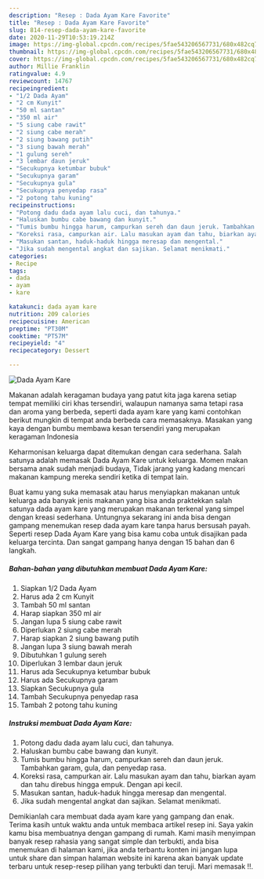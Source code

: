 ```yaml
---
description: "Resep : Dada Ayam Kare Favorite"
title: "Resep : Dada Ayam Kare Favorite"
slug: 814-resep-dada-ayam-kare-favorite
date: 2020-11-29T10:53:19.214Z
image: https://img-global.cpcdn.com/recipes/5fae543206567731/680x482cq70/dada-ayam-kare-foto-resep-utama.jpg
thumbnail: https://img-global.cpcdn.com/recipes/5fae543206567731/680x482cq70/dada-ayam-kare-foto-resep-utama.jpg
cover: https://img-global.cpcdn.com/recipes/5fae543206567731/680x482cq70/dada-ayam-kare-foto-resep-utama.jpg
author: Millie Franklin
ratingvalue: 4.9
reviewcount: 14767
recipeingredient:
- "1/2 Dada Ayam"
- "2 cm Kunyit"
- "50 ml santan"
- "350 ml air"
- "5 siung cabe rawit"
- "2 siung cabe merah"
- "2 siung bawang putih"
- "3 siung bawah merah"
- "1 gulung sereh"
- "3 lembar daun jeruk"
- "Secukupnya ketumbar bubuk"
- "Secukupnya garam"
- "Secukupnya gula"
- "Secukupnya penyedap rasa"
- "2 potong tahu kuning"
recipeinstructions:
- "Potong dadu dada ayam lalu cuci, dan tahunya."
- "Haluskan bumbu cabe bawang dan kunyit."
- "Tumis bumbu hingga harum, campurkan sereh dan daun jeruk. Tambahkan garam, gula, dan penyedap rasa."
- "Koreksi rasa, campurkan air. Lalu masukan ayam dan tahu, biarkan ayam dan tahu direbus hingga empuk. Dengan api kecil."
- "Masukan santan, haduk-haduk hingga meresap dan mengental."
- "Jika sudah mengental angkat dan sajikan. Selamat menikmati."
categories:
- Recipe
tags:
- dada
- ayam
- kare

katakunci: dada ayam kare 
nutrition: 209 calories
recipecuisine: American
preptime: "PT30M"
cooktime: "PT57M"
recipeyield: "4"
recipecategory: Dessert

---
```



![Dada Ayam Kare](https://img-global.cpcdn.com/recipes/5fae543206567731/680x482cq70/dada-ayam-kare-foto-resep-utama.jpg)

Makanan adalah keragaman budaya yang patut kita jaga karena setiap tempat memiliki ciri khas tersendiri, walaupun namanya sama tetapi rasa dan aroma yang berbeda, seperti dada ayam kare yang kami contohkan berikut mungkin di tempat anda berbeda cara memasaknya. Masakan yang kaya dengan bumbu membawa kesan tersendiri yang merupakan keragaman Indonesia



Keharmonisan keluarga dapat ditemukan dengan cara sederhana. Salah satunya adalah memasak Dada Ayam Kare untuk keluarga. Momen makan bersama anak sudah menjadi budaya, Tidak jarang yang kadang mencari makanan kampung mereka sendiri ketika di tempat lain.

Buat kamu yang suka memasak atau harus menyiapkan makanan untuk keluarga ada banyak jenis makanan yang bisa anda praktekkan salah satunya dada ayam kare yang merupakan makanan terkenal yang simpel dengan kreasi sederhana. Untungnya sekarang ini anda bisa dengan gampang menemukan resep dada ayam kare tanpa harus bersusah payah.
Seperti resep Dada Ayam Kare yang bisa kamu coba untuk disajikan pada keluarga tercinta. Dan sangat gampang hanya dengan 15 bahan dan 6 langkah.


<!--inarticleads1-->

##### Bahan-bahan yang dibutuhkan membuat Dada Ayam Kare:

1. Siapkan 1/2 Dada Ayam
1. Harus ada 2 cm Kunyit
1. Tambah 50 ml santan
1. Harap siapkan 350 ml air
1. Jangan lupa 5 siung cabe rawit
1. Diperlukan 2 siung cabe merah
1. Harap siapkan 2 siung bawang putih
1. Jangan lupa 3 siung bawah merah
1. Dibutuhkan 1 gulung sereh
1. Diperlukan 3 lembar daun jeruk
1. Harus ada Secukupnya ketumbar bubuk
1. Harus ada Secukupnya garam
1. Siapkan Secukupnya gula
1. Tambah Secukupnya penyedap rasa
1. Tambah 2 potong tahu kuning




<!--inarticleads2-->

##### Instruksi membuat  Dada Ayam Kare:

1. Potong dadu dada ayam lalu cuci, dan tahunya.
1. Haluskan bumbu cabe bawang dan kunyit.
1. Tumis bumbu hingga harum, campurkan sereh dan daun jeruk. Tambahkan garam, gula, dan penyedap rasa.
1. Koreksi rasa, campurkan air. Lalu masukan ayam dan tahu, biarkan ayam dan tahu direbus hingga empuk. Dengan api kecil.
1. Masukan santan, haduk-haduk hingga meresap dan mengental.
1. Jika sudah mengental angkat dan sajikan. Selamat menikmati.




Demikianlah cara membuat dada ayam kare yang gampang dan enak. Terima kasih untuk waktu anda untuk membaca artikel resep ini. Saya yakin kamu bisa membuatnya dengan gampang di rumah. Kami masih menyimpan banyak resep rahasia yang sangat simple dan terbukti, anda bisa menemukan di halaman kami, jika anda terbantu konten ini jangan lupa untuk share dan simpan halaman website ini karena akan banyak update terbaru untuk resep-resep pilihan yang terbukti dan teruji. Mari memasak !!. 

